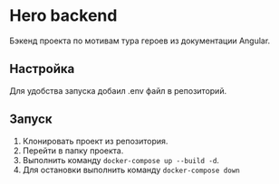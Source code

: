 # Hero backend

Бэкенд проекта по мотивам тура героев из документации Angular.

## Настройка

Для удобства запуска добаил .env файл в репозиторий.

## Запуск

1. Клонировать проект из репозитория.
2. Перейти в папку проекта.
3. Выполнить команду `docker-compose up --build -d`.
4. Для остановки выполнить команду `docker-compose down`